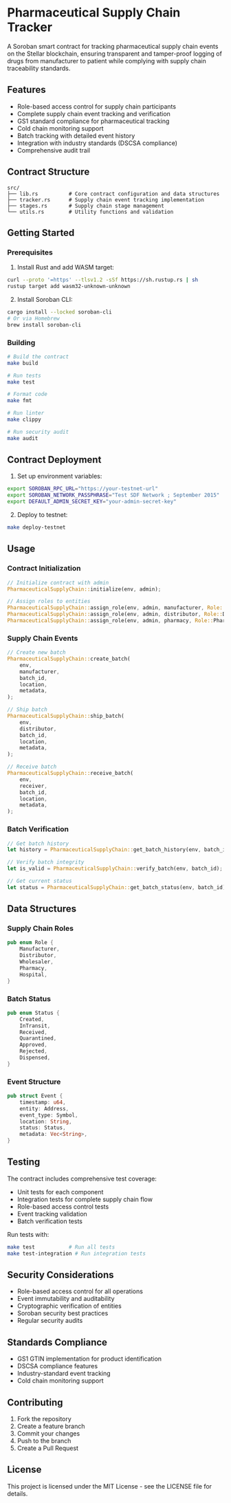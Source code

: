 # Pharmaceutical Supply Chain Tracker

A Soroban smart contract for tracking pharmaceutical supply chain events on the Stellar blockchain, ensuring transparent and tamper-proof logging of drugs from manufacturer to patient while complying with supply chain traceability standards.

## Features

- Role-based access control for supply chain participants
- Complete supply chain event tracking and verification
- GS1 standard compliance for pharmaceutical tracking
- Cold chain monitoring support
- Batch tracking with detailed event history
- Integration with industry standards (DSCSA compliance)
- Comprehensive audit trail

## Contract Structure

```
src/
├── lib.rs          # Core contract configuration and data structures
├── tracker.rs      # Supply chain event tracking implementation
├── stages.rs       # Supply chain stage management
└── utils.rs        # Utility functions and validation
```

## Getting Started

### Prerequisites

1. Install Rust and add WASM target:
```bash
curl --proto '=https' --tlsv1.2 -sSf https://sh.rustup.rs | sh
rustup target add wasm32-unknown-unknown
```

2. Install Soroban CLI:
```bash
cargo install --locked soroban-cli
# Or via Homebrew
brew install soroban-cli
```

### Building

```bash
# Build the contract
make build

# Run tests
make test

# Format code
make fmt

# Run linter
make clippy

# Run security audit
make audit
```

## Contract Deployment

1. Set up environment variables:
```bash
export SOROBAN_RPC_URL="https://your-testnet-url"
export SOROBAN_NETWORK_PASSPHRASE="Test SDF Network ; September 2015"
export DEFAULT_ADMIN_SECRET_KEY="your-admin-secret-key"
```

2. Deploy to testnet:
```bash
make deploy-testnet
```

## Usage

### Contract Initialization

```rust
// Initialize contract with admin
PharmaceuticalSupplyChain::initialize(env, admin);

// Assign roles to entities
PharmaceuticalSupplyChain::assign_role(env, admin, manufacturer, Role::Manufacturer);
PharmaceuticalSupplyChain::assign_role(env, admin, distributor, Role::Distributor);
PharmaceuticalSupplyChain::assign_role(env, admin, pharmacy, Role::Pharmacy);
```

### Supply Chain Events

```rust
// Create new batch
PharmaceuticalSupplyChain::create_batch(
    env,
    manufacturer,
    batch_id,
    location,
    metadata,
);

// Ship batch
PharmaceuticalSupplyChain::ship_batch(
    env,
    distributor,
    batch_id,
    location,
    metadata,
);

// Receive batch
PharmaceuticalSupplyChain::receive_batch(
    env,
    receiver,
    batch_id,
    location,
    metadata,
);
```

### Batch Verification

```rust
// Get batch history
let history = PharmaceuticalSupplyChain::get_batch_history(env, batch_id);

// Verify batch integrity
let is_valid = PharmaceuticalSupplyChain::verify_batch(env, batch_id);

// Get current status
let status = PharmaceuticalSupplyChain::get_batch_status(env, batch_id);
```

## Data Structures

### Supply Chain Roles

```rust
pub enum Role {
    Manufacturer,
    Distributor,
    Wholesaler,
    Pharmacy,
    Hospital,
}
```

### Batch Status

```rust
pub enum Status {
    Created,
    InTransit,
    Received,
    Quarantined,
    Approved,
    Rejected,
    Dispensed,
}
```

### Event Structure

```rust
pub struct Event {
    timestamp: u64,
    entity: Address,
    event_type: Symbol,
    location: String,
    status: Status,
    metadata: Vec<String>,
}
```

## Testing

The contract includes comprehensive test coverage:

- Unit tests for each component
- Integration tests for complete supply chain flow
- Role-based access control tests
- Event tracking validation
- Batch verification tests

Run tests with:
```bash
make test           # Run all tests
make test-integration # Run integration tests
```

## Security Considerations

- Role-based access control for all operations
- Event immutability and auditability
- Cryptographic verification of entities
- Soroban security best practices
- Regular security audits

## Standards Compliance

- GS1 GTIN implementation for product identification
- DSCSA compliance features
- Industry-standard event tracking
- Cold chain monitoring support

## Contributing

1. Fork the repository
2. Create a feature branch
3. Commit your changes
4. Push to the branch
5. Create a Pull Request

## License

This project is licensed under the MIT License - see the LICENSE file for details.